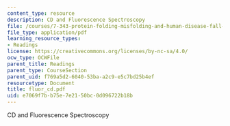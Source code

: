 ```yaml
---
content_type: resource
description: CD and Fluorescence Spectroscopy
file: /courses/7-343-protein-folding-misfolding-and-human-disease-fall-2004/e7069f7bb75e7e2150bc0d096722b18b_fluor_cd.pdf
file_type: application/pdf
learning_resource_types:
- Readings
license: https://creativecommons.org/licenses/by-nc-sa/4.0/
ocw_type: OCWFile
parent_title: Readings
parent_type: CourseSection
parent_uid: f769a5d2-6040-53ba-a2c9-e5c7bd25b4ef
resourcetype: Document
title: fluor_cd.pdf
uid: e7069f7b-b75e-7e21-50bc-0d096722b18b
---
```

CD and Fluorescence Spectroscopy